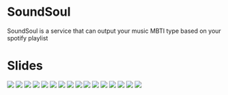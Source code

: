 # SoundSoul

SoundSoul is a service that can output your music MBTI type based on your spotify playlist

# Slides

![](./pics/1.jpg)
![](./pics/2.jpg)
![](./pics/3.jpg)
![](./pics/4.jpg)
![](./pics/5.jpg)
![](./pics/6.jpg)
![](./pics/7.jpg)
![](./pics/8.jpg)
![](./pics/9.jpg)
![](./pics/10.jpg)
![](./pics/11.jpg)
![](./pics/12.jpg)
![](./pics/13.jpg)
![](./pics/14.jpg)
![](./pics/15.jpg)
![](./pics/16.jpg)

